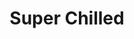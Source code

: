 ---
ee_id: '2225'
site: '1'
type: '2'
long_id: 2012-069 Super Chilled
url: 2012-069-super-chilled
year: '2012'
medium: Wastebasket, Rockstar Energy cans.
commission:
add_credit:
dims: 15 x 11 x 11in
pitch:
ps:
live_url:
related:
title: Super Chilled
youtube:
imgs: super-chilled-2012-069-full-database-ih.jpg
subheading:
year2: '2012'
download:
add_credits:
related_code:
! '':
layout: things-i-made
---